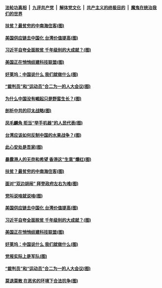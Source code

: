 ####  [法轮功真相](../../../../basic/blob/master/README.md?t=03070801) &nbsp;|&nbsp; [九评共产党](../../../../9ping.md/blob/master/README.md?t=03070801) &nbsp;|&nbsp; [解体党文化](../../../../jtdwh.md/blob/master/README.md?t=03070801)  &nbsp;|&nbsp; [共产主义的终极目的](../../../../gczydzjmd.md/blob/master/README.md?t=03070801) &nbsp;|&nbsp; [魔鬼在统治我们的世界](../../../../mgztzwmdsj.md/blob/master/README.md?t=03070801) 

#### [扶贫？最贫穷的中南海住客(图)](../pages/p4/964678.md?t=03070801) 

#### [美国供应链去中国化 台湾价值提高(图)](../pages/p4/964641.md?t=03070801) 

#### [习近平自夸全面脱贫 千年级别的大成就？(图)](../pages/p4/964623.md?t=03070801) 

#### [美国正在悄悄组建科技联盟(图)](../pages/p4/964540.md?t=03070801) 

#### [好莱坞：中国说什么 我们就做什么(图)](../pages/p4/964619.md?t=03070801) 

#### [“裁判员”和“运动员”合二为一的人大会议(图)](../pages/p4/964537.md?t=03070801) 

#### [为什么中国没有崛起只是野蛮生长？(图)](../pages/p4/964738.md?t=03070801) 

#### [剖析中共的印太战略(图)](../pages/p4/964735.md?t=03070801) 

#### [凤毛麟角 拒当“举手机器”的人民代表(图)](../pages/p4/964731.md?t=03070801) 

#### [台湾应该如何反制中国的水果战争？(图)](../pages/p4/964682.md?t=03070801) 

#### [此心安处是吾家(图)](../pages/p4/964549.md?t=03070801) 


#### [暴露港人的无奈和希望 香港这“生意”爆红(图)](../pages/p4/964677.md?t=03070801) 

#### [扶贫？最贫穷的中南海住客(图)](../pages/p4/964678.md?t=03070801) 



#### [面对“双边胡闹” 拜登政府左右为难(图)](../pages/p4/964621.md?t=03070801) 

#### [党叫说啥就说啥(图)](../pages/p4/964618.md?t=03070801) 

#### [美国供应链去中国化 台湾价值提高(图)](../pages/p4/964641.md?t=03070801) 

#### [习近平自夸全面脱贫 千年级别的大成就？(图)](../pages/p4/964623.md?t=03070801) 

#### [美国正在悄悄组建科技联盟(图)](../pages/p4/964540.md?t=03070801) 

#### [好莱坞：中国说什么 我们就做什么(图)](../pages/p4/964619.md?t=03070801) 


#### [党报实际上是军队(图)](../pages/p4/964559.md?t=03070801) 

#### [“裁判员”和“运动员”合二为一的人大会议(图)](../pages/p4/964537.md?t=03070801) 

#### [莫退莫散 在恶劣的环境下合法抗争(图)](../pages/p4/964535.md?t=03070801) 

